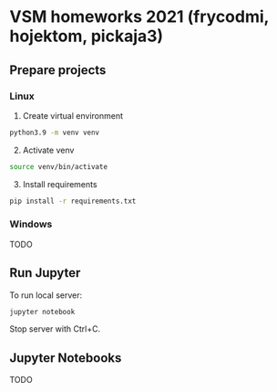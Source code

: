 # VSM homeworks 2021 (frycodmi, hojektom, pickaja3)

## Prepare projects

### Linux

1. Create virtual environment

```bash
python3.9 -m venv venv
```

2. Activate venv

```bash
source venv/bin/activate
```

3. Install requirements

```bash
pip install -r requirements.txt
```

### Windows

TODO

## Run Jupyter

To run local server:

```bash
jupyter notebook
```

Stop server with Ctrl+C.

## Jupyter Notebooks

TODO
